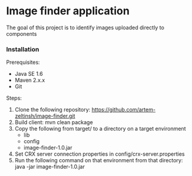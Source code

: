 # Image finder application

The goal of this project is to identify images uploaded directly to components

### Installation
Prerequisites:
* Java SE 1.6
* Maven 2.x.x
* Git

Steps:

1. Clone the following repository:
    https://github.com/artem-zeltinsh/image-finder.git
2. Build client:
    mvn clean package
3. Copy the following from target/ to a directory on a target environment
    * lib
    * config
    * image-finder-1.0.jar
4. Set CRX server connection properties in config/crx-server.properties
5. Run the following command on that environment from that directory:
    java -jar image-finder-1.0.jar

